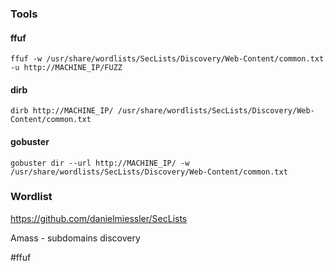 
### Tools

#### ffuf
`ffuf -w /usr/share/wordlists/SecLists/Discovery/Web-Content/common.txt -u http://MACHINE_IP/FUZZ`

#### dirb
`dirb http://MACHINE_IP/ /usr/share/wordlists/SecLists/Discovery/Web-Content/common.txt`

#### gobuster
  `gobuster dir --url http://MACHINE_IP/ -w /usr/share/wordlists/SecLists/Discovery/Web-Content/common.txt`

### Wordlist

https://github.com/danielmiessler/SecLists

Amass - subdomains discovery

#ffuf 